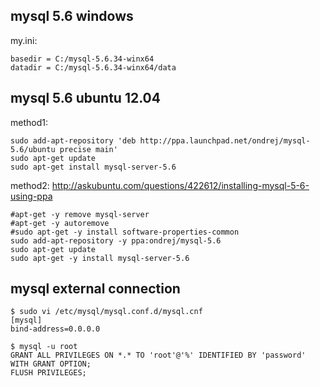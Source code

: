 ## mysql 5.6 windows
my.ini:
    
    basedir = C:/mysql-5.6.34-winx64
    datadir = C:/mysql-5.6.34-winx64/data

## mysql 5.6 ubuntu 12.04
method1:

    sudo add-apt-repository 'deb http://ppa.launchpad.net/ondrej/mysql-5.6/ubuntu precise main'
    sudo apt-get update
    sudo apt-get install mysql-server-5.6
    
method2:
http://askubuntu.com/questions/422612/installing-mysql-5-6-using-ppa

    #apt-get -y remove mysql-server
    #apt-get -y autoremove
    #sudo apt-get -y install software-properties-common
    sudo add-apt-repository -y ppa:ondrej/mysql-5.6
    sudo apt-get update
    sudo apt-get -y install mysql-server-5.6

## mysql external connection

    $ sudo vi /etc/mysql/mysql.conf.d/mysql.cnf
    [mysql]
    bind-address=0.0.0.0

    $ mysql -u root
    GRANT ALL PRIVILEGES ON *.* TO 'root'@'%' IDENTIFIED BY 'password' WITH GRANT OPTION;
    FLUSH PRIVILEGES;
